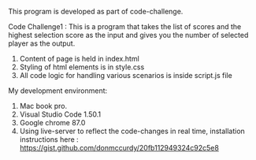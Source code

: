 This program is developed as part of code-challenge.

Code Challenge1 : This is a program that takes the list of scores and the highest selection score as the input and gives you the number of selected player as the output.

1. Content of page is held in index.html
2. Styling of html elements is in style.css
3. All code logic for handling various scenarios is inside script.js file

My development environment:

1. Mac book pro.
2. Visual Studio Code 1.50.1
3. Google chrome 87.0
4. Using live-server to reflect the code-changes in real time, installation instructions here : https://gist.github.com/donmccurdy/20fb112949324c92c5e8
